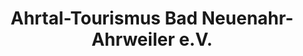 ---
title: "Ahrtal-Tourismus Bad Neuenahr-Ahrweiler e.V."
url: /bad-neuenahr-ahrweiler/ahrtal-tourismus-bad-neuenahr-ahrweiler-e-v/
shop: Tickets
---